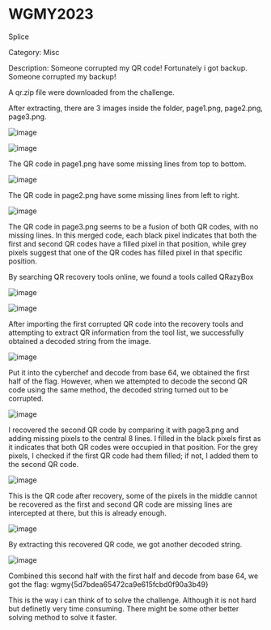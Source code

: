 # WGMY2023

Splice 

Category: Misc

Description: Someone corrupted my QR code! Fortunately i got backup. Someone corrupted my backup!

A qr.zip file were downloaded from the challenge.

After extracting, there are 3 images inside the folder, page1.png, page2.png, page3.png.

![image](https://github.com/Cheese-Of-Truth/WGMY2023/assets/145131434/63c9aa60-321f-4d42-8bbd-772066bd45f3)

![image](https://github.com/Cheese-Of-Truth/WGMY2023/assets/145131434/7be5292c-d15f-411a-9794-5cbe9cfd34d8)

The QR code in page1.png have some missing lines from top to bottom.

![image](https://github.com/Cheese-Of-Truth/WGMY2023/assets/145131434/ffef4de5-c0a2-4dfa-a0a7-fc5a99575845)

The QR code in page2.png have some missing lines from left to right.

![image](https://github.com/Cheese-Of-Truth/WGMY2023/assets/145131434/4877aa4d-a4f5-48a4-9077-d419f143f72d)

The QR code in page3.png seems to be a fusion of both QR codes, with no missing lines. In this merged code, each black pixel indicates that both the first and second QR codes have a filled pixel in that position, while grey pixels suggest that one of the QR codes has filled pixel in that specific position.

By searching QR recovery tools online, we found a tools called QRazyBox

![image](https://github.com/Cheese-Of-Truth/WGMY2023/assets/145131434/3ea3788c-6997-4830-9393-ac0a0f8e171b)

![image](https://github.com/Cheese-Of-Truth/WGMY2023/assets/145131434/8110dd53-cb35-4661-9c2a-f3976c4659af)

After importing the first corrupted QR code into the recovery tools and attempting to extract QR information from the tool list, we successfully obtained a decoded string from the image.

![image](https://github.com/Cheese-Of-Truth/WGMY2023/assets/145131434/154f9db6-9b8a-407b-8419-a893169d0ae2)

Put it into the cyberchef and decode from base 64, we obtained the first half of the flag. However, when we attempted to decode the second QR code using the same method, the decoded string turned out to be corrupted. 

![image](https://github.com/Cheese-Of-Truth/WGMY2023/assets/145131434/23523128-caa4-47eb-8055-bc21bcc2b2e7)

I recovered the second QR code by comparing it with page3.png and adding missing pixels to the central 8 lines. I filled in the black pixels first as it indicates that both QR codes were occupied in that position.  For the grey pixels, I checked if the first QR code had them filled; if not, I added them to the second QR code.

![image](https://github.com/Cheese-Of-Truth/WGMY2023/assets/145131434/9fff7e24-f4ce-430e-836c-f0e3bc25888d)

This is the QR code after recovery, some of the pixels in the middle cannot be recovered as the first and second QR code are missing lines are intercepted at there, but this is already enough.

![image](https://github.com/Cheese-Of-Truth/WGMY2023/assets/145131434/5e054180-3639-41b9-8205-2126ea572e7a)

By extracting this recovered QR code, we got another decoded string. 

![image](https://github.com/Cheese-Of-Truth/WGMY2023/assets/145131434/37170e98-c687-4d44-a1ad-f281df1451be)

Combined this second half with the first half and decode from base 64, we got the flag: wgmy{5d7bdea65472ca9e615fcbd0f90a3b49}

This is the way i can think of to solve the challenge. Although it is not hard but definetly very time consuming. There might be some other better solving method to solve it faster.

